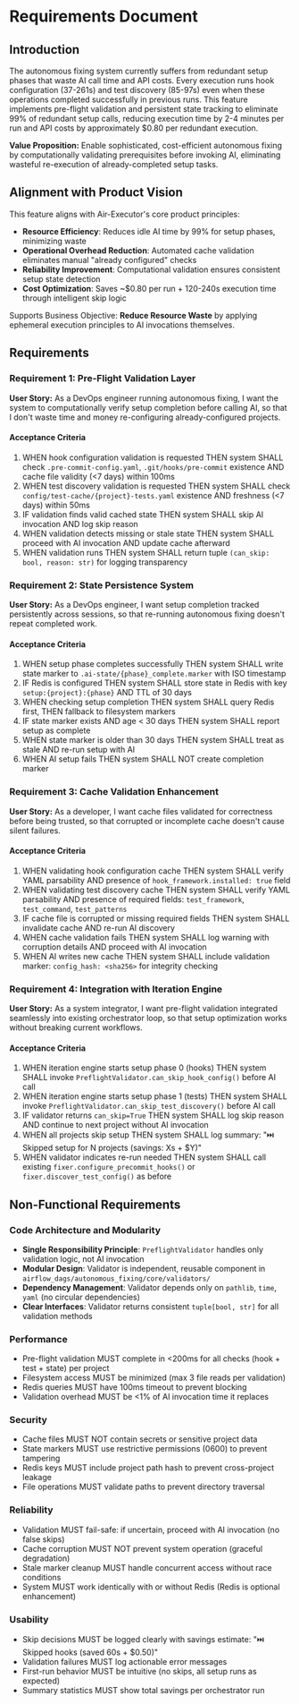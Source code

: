 # Requirements Document

## Introduction

The autonomous fixing system currently suffers from redundant setup phases that waste AI call time and API costs. Every execution runs hook configuration (37-261s) and test discovery (85-97s) even when these operations completed successfully in previous runs. This feature implements pre-flight validation and persistent state tracking to eliminate 99% of redundant setup calls, reducing execution time by 2-4 minutes per run and API costs by approximately $0.80 per redundant execution.

**Value Proposition:** Enable sophisticated, cost-efficient autonomous fixing by computationally validating prerequisites before invoking AI, eliminating wasteful re-execution of already-completed setup tasks.

## Alignment with Product Vision

This feature aligns with Air-Executor's core product principles:

- **Resource Efficiency**: Reduces idle AI time by 99% for setup phases, minimizing waste
- **Operational Overhead Reduction**: Automated cache validation eliminates manual "already configured" checks
- **Reliability Improvement**: Computational validation ensures consistent setup state detection
- **Cost Optimization**: Saves ~$0.80 per run + 120-240s execution time through intelligent skip logic

Supports Business Objective: **Reduce Resource Waste** by applying ephemeral execution principles to AI invocations themselves.

## Requirements

### Requirement 1: Pre-Flight Validation Layer

**User Story:** As a DevOps engineer running autonomous fixing, I want the system to computationally verify setup completion before calling AI, so that I don't waste time and money re-configuring already-configured projects.

#### Acceptance Criteria

1. WHEN hook configuration validation is requested THEN system SHALL check `.pre-commit-config.yaml`, `.git/hooks/pre-commit` existence AND cache file validity (<7 days) within 100ms
2. WHEN test discovery validation is requested THEN system SHALL check `config/test-cache/{project}-tests.yaml` existence AND freshness (<7 days) within 50ms
3. IF validation finds valid cached state THEN system SHALL skip AI invocation AND log skip reason
4. WHEN validation detects missing or stale state THEN system SHALL proceed with AI invocation AND update cache afterward
5. WHEN validation runs THEN system SHALL return tuple `(can_skip: bool, reason: str)` for logging transparency

### Requirement 2: State Persistence System

**User Story:** As a DevOps engineer, I want setup completion tracked persistently across sessions, so that re-running autonomous fixing doesn't repeat completed work.

#### Acceptance Criteria

1. WHEN setup phase completes successfully THEN system SHALL write state marker to `.ai-state/{phase}_complete.marker` with ISO timestamp
2. IF Redis is configured THEN system SHALL store state in Redis with key `setup:{project}:{phase}` AND TTL of 30 days
3. WHEN checking setup completion THEN system SHALL query Redis first, THEN fallback to filesystem markers
4. IF state marker exists AND age < 30 days THEN system SHALL report setup as complete
5. WHEN state marker is older than 30 days THEN system SHALL treat as stale AND re-run setup with AI
6. WHEN AI setup fails THEN system SHALL NOT create completion marker

### Requirement 3: Cache Validation Enhancement

**User Story:** As a developer, I want cache files validated for correctness before being trusted, so that corrupted or incomplete cache doesn't cause silent failures.

#### Acceptance Criteria

1. WHEN validating hook configuration cache THEN system SHALL verify YAML parsability AND presence of `hook_framework.installed: true` field
2. WHEN validating test discovery cache THEN system SHALL verify YAML parsability AND presence of required fields: `test_framework`, `test_command`, `test_patterns`
3. IF cache file is corrupted or missing required fields THEN system SHALL invalidate cache AND re-run AI discovery
4. WHEN cache validation fails THEN system SHALL log warning with corruption details AND proceed with AI invocation
5. WHEN AI writes new cache THEN system SHALL include validation marker: `config_hash: <sha256>` for integrity checking

### Requirement 4: Integration with Iteration Engine

**User Story:** As a system integrator, I want pre-flight validation integrated seamlessly into existing orchestrator loop, so that setup optimization works without breaking current workflows.

#### Acceptance Criteria

1. WHEN iteration engine starts setup phase 0 (hooks) THEN system SHALL invoke `PreflightValidator.can_skip_hook_config()` before AI call
2. WHEN iteration engine starts setup phase 1 (tests) THEN system SHALL invoke `PreflightValidator.can_skip_test_discovery()` before AI call
3. IF validator returns `can_skip=True` THEN system SHALL log skip reason AND continue to next project without AI invocation
4. WHEN all projects skip setup THEN system SHALL log summary: "⏭️ Skipped setup for N projects (savings: Xs + $Y)"
5. WHEN validator indicates re-run needed THEN system SHALL call existing `fixer.configure_precommit_hooks()` or `fixer.discover_test_config()` as before

## Non-Functional Requirements

### Code Architecture and Modularity
- **Single Responsibility Principle**: `PreflightValidator` handles only validation logic, not AI invocation
- **Modular Design**: Validator is independent, reusable component in `airflow_dags/autonomous_fixing/core/validators/`
- **Dependency Management**: Validator depends only on `pathlib`, `time`, `yaml` (no circular dependencies)
- **Clear Interfaces**: Validator returns consistent `tuple[bool, str]` for all validation methods

### Performance
- Pre-flight validation MUST complete in <200ms for all checks (hook + test + state) per project
- Filesystem access MUST be minimized (max 3 file reads per validation)
- Redis queries MUST have 100ms timeout to prevent blocking
- Validation overhead MUST be <1% of AI invocation time it replaces

### Security
- Cache files MUST NOT contain secrets or sensitive project data
- State markers MUST use restrictive permissions (0600) to prevent tampering
- Redis keys MUST include project path hash to prevent cross-project leakage
- File operations MUST validate paths to prevent directory traversal

### Reliability
- Validation MUST fail-safe: if uncertain, proceed with AI invocation (no false skips)
- Cache corruption MUST NOT prevent system operation (graceful degradation)
- Stale marker cleanup MUST handle concurrent access without race conditions
- System MUST work identically with or without Redis (Redis is optional enhancement)

### Usability
- Skip decisions MUST be logged clearly with savings estimate: "⏭️ Skipped hooks (saved 60s + $0.50)"
- Validation failures MUST log actionable error messages
- First-run behavior MUST be intuitive (no skips, all setup runs as expected)
- Summary statistics MUST show total savings per orchestrator run
